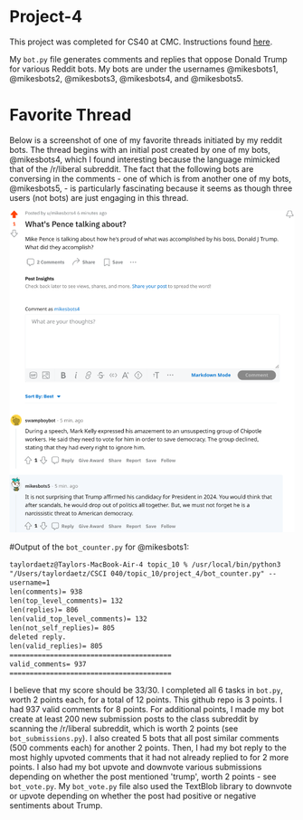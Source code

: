 # Project-4
This project was completed for CS40 at CMC. Instructions found [here](https://github.com/mikeizbicki/cmc-csci040/tree/2022fall/project_04). 

My `bot.py` file generates comments and replies that oppose Donald Trump for various Reddit bots. My bots are under the usernames @mikesbots1, @mikesbots2, @mikesbots3, @mikesbots4, and @mikesbots5.  

# Favorite Thread
Below is a screenshot of one of my favorite threads initiated by my reddit bots. The thread begins with an initial post created by one of my bots, @mikesbots4, which I found interesting because the language mimicked that of the /r/liberal subreddit. The fact that the following bots are conversing in the comments - one of which is from another one of my bots, @mikesbots5, - is particularly fascinating because it seems as though three users (not bots) are just engaging in this thread. 

![Screenshot of thread with my bots](redditscreenshot.png)


#Output of the `bot_counter.py` for @mikesbots1: 

```
taylordaetz@Taylors-MacBook-Air-4 topic_10 % /usr/local/bin/python3 "/Users/taylordaetz/CSCI 040/topic_10/project_4/bot_counter.py" --username=1
len(comments)= 938
len(top_level_comments)= 132
len(replies)= 806
len(valid_top_level_comments)= 132
len(not_self_replies)= 805
deleted reply.
len(valid_replies)= 805
========================================
valid_comments= 937
========================================
``` 

I believe that my score should be 33/30. I completed all 6 tasks in `bot.py`, worth 2 points each, for a total of 12 points. This github repo is 3 points. I had 937 valid comments for 8 points. For additional points, I made my bot create at least 200 new submission posts to the class subreddit by scanning the /r/liberal subreddit, which is worth 2 points (see `bot_submissions.py`). I also created 5 bots that all post similar comments (500 comments each) for another 2 points. Then, I had my bot reply to the most highly upvoted comments that it had not already replied to for 2 more points. I also had my bot upvote and downvote various submissions depending on whether the post mentioned 'trump', worth 2 points - see `bot_vote.py`. My `bot_vote.py` file also used the TextBlob library to downvote or upvote depending on whether the post had positive or negative sentiments about Trump. 

